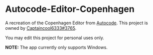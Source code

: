 # Autocode-Editor-Copenhagen

A recreation of the Copenhagen Editor from [Autocode](https://autocode.com/). 
This project is owned by [Captaincool6333#3765](https://admiring-kilby-93def3.netlify.app/). 

You may edit this project for personal uses only.

**NOTE:** The app currently only supports Windows.
